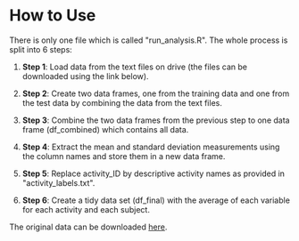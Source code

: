 # How to Use

There is only one file which is called "run_analysis.R". The whole process is split into 6 steps:

1. **Step 1**: Load data from the text files on drive (the files can be downloaded using the link below).

2. **Step 2**: Create two data frames, one from the training data and one from the test data by combining the data from the text files.

3. **Step 3**: Combine the two data frames from the previous step to one data frame (df_combined) which contains all data.

4. **Step 4**: Extract the mean and standard deviation measurements using the column names and store them in a new data frame.

5. **Step 5**: Replace activity_ID by descriptive activity names as provided in "activity_labels.txt".

6. **Step 6**: Create a tidy data set (df_final) with the average of each variable for each activity and each subject.

The original data can be downloaded [here](https://d396qusza40orc.cloudfront.net/getdata%2Fprojectfiles%2FUCI%20HAR%20Dataset.zip).
